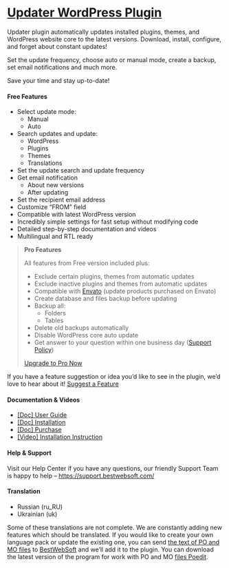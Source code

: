 <a href="https://bestwebsoft.com/products/wordpress/plugins/updater/" target=_blank>Updater WordPress Plugin</a>
========================

<p>Updater plugin automatically updates installed plugins, themes, and WordPress website core to the latest versions. Download, install, configure, and forget about constant updates!</p>
<p>Set the update frequency, choose auto or manual mode, create a backup, set email notifications and much more.</p>
<p>Save your time and stay up-to-date!</p>
<p><span class="embed-youtube" style="text-align:center; display: block;"></span></p>
<h4>Free Features</h4>
<ul>
<li>Select update mode:
<ul>
<li>Manual</li>
<li>Auto</li>
</ul>
</li>
<li>Search updates and update:
<ul>
<li>WordPress</li>
<li>Plugins</li>
<li>Themes</li>
<li>Translations</li>
</ul>
</li>
<li>Set the update search and update frequency</li>
<li>Get email notification
<ul>
<li>About new versions</li>
<li>After updating</li>
</ul>
</li>
<li>Set the recipient email address</li>
<li>Customize &#8220;FROM&#8221; field</li>
<li>Compatible with latest WordPress version</li>
<li>Incredibly simple settings for fast setup without modifying code</li>
<li>Detailed step-by-step documentation and videos</li>
<li>Multilingual and RTL ready</li>
</ul>
<blockquote>
<p><strong>Pro Features</strong></p>
<p>All features from Free version included plus:</p>
<ul>
<li>Exclude certain plugins, themes from automatic updates</li>
<li>Exclude inactive plugins and themes from automatic updates</li>
<li>Compatible with <a href="https://envato.com/" rel="nofollow ugc">Envato</a> (update products purchased on Envato)</li>
<li>Create database and files backup before updating</li>
<li>Backup all:
<ul>
<li>Folders</li>
<li>Tables</li>
</ul>
</li>
<li>Delete old backups automatically</li>
<li>Disable WordPress core auto update</li>
<li>Get answer to your question within one business day (<a href="https://bestwebsoft.com/support-policy/" rel="nofollow ugc">Support Policy</a>)</li>
</ul>
<p><a href="https://bestwebsoft.com/products/wordpress/plugins/updater/?k=49e226d45dc4d3465a079fa62317eab2" rel="nofollow ugc">Upgrade to Pro Now</a></p>
</blockquote>
<p>If you have a feature suggestion or idea you&#8217;d like to see in the plugin, we&#8217;d love to hear about it! <a href="https://support.bestwebsoft.com/hc/en-us/requests/new" rel="nofollow ugc">Suggest a Feature</a></p>
<h4>Documentation &amp; Videos</h4>
<ul>
<li><a href="https://bestwebsoft.com/documentation/user-role/user-role-user-guide/" rel="nofollow ugc">[Doc] User Guide</a></li>
<li><a href="https://bestwebsoft.com/documentation/how-to-install-a-wordpress-product/how-to-install-a-wordpress-plugin/" rel="nofollow ugc">[Doc] Installation</a></li>
<li><a href="https://bestwebsoft.com/documentation/how-to-purchase-a-wordpress-plugin/how-to-purchase-wordpress-plugin-from-bestwebsoft/" rel="nofollow ugc">[Doc] Purchase</a></li>
<li><a href="https://www.youtube.com/watch?v=CmHctvGHWMs" rel="nofollow ugc">[Video] Installation Instruction</a></li>
</ul>
<h4>Help &amp; Support</h4>
<p>Visit our Help Center if you have any questions, our friendly Support Team is happy to help &#8211; <a href="https://support.bestwebsoft.com/" rel="nofollow ugc">https://support.bestwebsoft.com/</a></p>
<h4>Translation</h4>
<ul>
<li>Russian (ru_RU)</li>
<li>Ukrainian (uk)</li>
</ul>
<p>Some of these translations are not complete. We are constantly adding new features which should be translated. If you would like to create your own language pack or update the existing one, you can send <a href="https://codex.wordpress.org/Translating_WordPress" rel="nofollow ugc">the text of PO and MO files</a> to <a href="https://support.bestwebsoft.com/hc/en-us/requests/new" rel="nofollow ugc">BestWebSoft</a> and we&#8217;ll add it to the plugin. You can download the latest version of the program for work with PO and MO <a href="http://www.poedit.net/download.php" rel="nofollow ugc">files Poedit</a>.</p>
